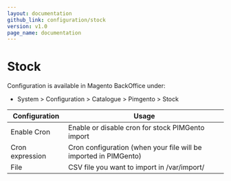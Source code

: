 ```yaml
---
layout: documentation
github_link: configuration/stock
version: v1.0
page_name: documentation
---
```


**Stock**
===========

Configuration is available in Magento BackOffice under:
* System > Configuration > Catalogue > Pimgento > Stock


| Configuration      | Usage                                                                  |
|--------------------|------------------------------------------------------------------------|
| Enable Cron        | Enable or disable cron for stock PIMGento import                       |
| Cron expression    | Cron configuration (when your file will be imported in PIMGento)       |
| File               | CSV file you want to import in /var/import/                            |
